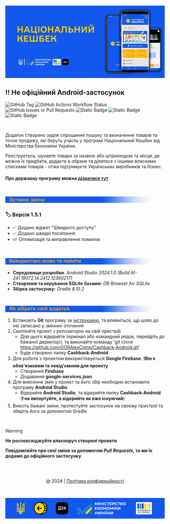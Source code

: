 ![](.github/preview.jpg)

## :bangbang: **Не офіційний Android-застосунок**

![GitHub Tag](https://img.shields.io/github/v/tag/goralexcomp/cashback-android?include_prereleases&sort=date&style=flat&label=%D0%9E%D1%81%D1%82%D0%B0%D0%BD%D0%BD%D1%8F%20%D0%B2%D0%B5%D1%80%D1%81%D1%96%D1%8F&labelColor=black&color=1258EC) ![GitHub Actions Workflow Status](https://img.shields.io/github/actions/workflow/status/goralexcomp/cashback-android/build.yml?style=flat&label=%D0%9E%D1%81%D1%82%D0%B0%D0%BD%D0%BD%D1%8F%20%D0%B7%D0%B1%D1%96%D1%80%D0%BA%D0%B0&labelColor=black&color=yellow) ![GitHub Issues or Pull Requests](https://img.shields.io/github/issues/goralexcomp/cashback-android?style=flat&label=%D0%97%D0%B2%D0%B5%D1%80%D0%BD%D0%B5%D0%BD%D1%8C&labelColor=black&color=blue) ![Static Badge](https://img.shields.io/badge/%D0%9C%D1%96%D0%BD%D1%96%D0%BC%D0%B0%D0%BB%D1%8C%D0%BD%D0%B0%20%D0%B2%D0%B5%D1%80%D1%81%D1%96%D1%8F%20Android-6%20(SDK%2026)-%23568203?style=flat&logo=android&labelColor=black) ![Static Badge](https://img.shields.io/badge/%D0%92%D0%B5%D1%80%D1%81%D1%96%D1%8F%20Android-14%20(SDK%2034)-darkgreen?style=flat&logo=android&labelColor=black) ![Static Badge](https://img.shields.io/badge/%D0%92%D0%B5%D1%80%D1%81%D1%96%D1%8F%20Kotlin-1.9.25-%237F52FF?style=flat&logo=kotlin&labelColor=black)

<br>

Додаток створено задля спрощення пошуку та визначення товарів та точок продажу, які беруть участь у програмі Національний Кешбек від Міністерства Економіки України.

Рееструетесь, шукаете товари за назвою або штрихкодом та місця, де можна їх придбати, додаєте в обране та ділитеся з іншими власними списками товарів - отже підтримуєте Українських виробників та бізнес.

#### Про державну програму можна [дізнатися тут](.github/cashback.md)

<br>

![](.github/line-changes.png)

### 🏷 Версія 1.5.1
- ✅ Додано віджет "Швидкого доступу"
- ✅ Додано швидкі посилання
- ✏️ Оптимізація та виправлення помилок

<br>

![](.github/line-utilits.png)

- **Середовище розробки**: *Android Studio 2024.1.0 (Build AI-241.19072.14.2412.12360217)*
- **Створення та керування SQLite базами:** *DB Browser for SQLite*
- **Збірка застосунку:** *Gradle 8.10.2*

<br>

![](.github/line-build.png)

1. Встановіть **Git** програму за [інструкцією](), та впевніться, щр шлях до неї записано у змінних оточення
2. Скопіюйте проект з репозиторію на свій пристрій
    - Для цього відкрийте термінал або командний рядок, перейдіть до бажаної дерикторії, та виконайте команду 'git clone https://github.com/GORAlexComp/Cashback-Android.git'
    - Буде створено папку **Cashback-Android**
3. Для роботи з проектом використовується **Google Firebase**. ❗️**Він є обов'язковим та невід'ємним для проекту**
    - Створення **Firebase**
    - Додавання **google-services.json**
4. Для внесення змін у проект та його збір необхідно встановити програму **Android Studio**
    - Відкрийте **Android Studio**, та відкрийте папку **Cashback-Android** (**❗️ не імпортуйте, а відкрийте як вже існуючий**)
5. Внесіть бажані зміни, протестуйте застосунок на своєму пристрої та зберіть його за допомогою Gradle

<br>

> [!WARNING]
> **Не росповсюджуйте власноруч створені проекти**
> 
> **Повідомляйте про свої зміни за допомогою *Pull Requests*, та ми їх додамо до офіційного застосунку**

<br>
<br>

<p align="center">@ 2024 | <a href="https://github.com/GORAlexComp/Cashback-Android/blob/main/SECURITY.md">Політика конфіденційності</a></p>

<br>

![](.github/preview-footer.jpg)


<!-- Іконки для оформлення -->
<!-- ✏️ ❌ ✅ -->
